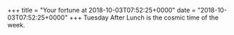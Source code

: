 +++
title = "Your fortune at 2018-10-03T07:52:25+0000"
date = "2018-10-03T07:52:25+0000"
+++
Tuesday After Lunch is the cosmic time of the week.  
